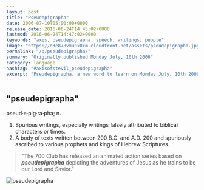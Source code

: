 ```yaml
---
layout: post
title: "Pseudepigrapha"
date: 2006-07-10T05:00:00+0000
release_date: 2016-06-24T14:45:02+0000
lastmod: 2016-06-24T14:47:02+0000
keywords: "axis, pseudepigrapha, speech, writings, people"
image: "https://d3e878vmunx8cm.cloudfront.net/assets/pseudepigrapha.jpg"
permalink: "/p/pseudepigrapha/"
summary: "Originally published Monday July, 10th 2006"
category: language
hashtag: "#axisofstevil_pseudepigrapha"
excerpt: "Pseudepigrapha, a new word to learn on Monday July, 10th 2006"
---
```


[id_1]: https://d3e878vmunx8cm.cloudfront.net/assets/pseudepigrapha.jpg "pseudepigrapha"

## "pseudepigrapha" ##

pseud·e·pig·ra·pha; n.

1. Spurious writings, especially writings falsely attributed to biblical characters or times.
2. A body of texts written between 200 B.C. and A.D. 200 and spuriously ascribed to various prophets and kings of Hebrew Scriptures.
 
> "The 700 Club has released an animated action series based on ***pseudepigrapha*** depicting the adventures of Jesus as he trains to be our Lord and Savior."

![pseudepigrapha][id_1]
